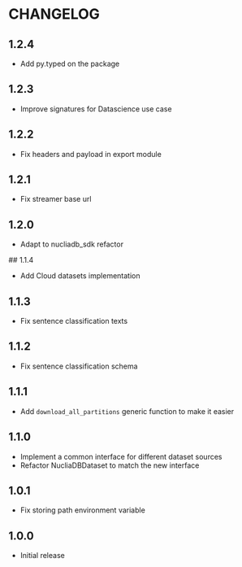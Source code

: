 # CHANGELOG

## 1.2.4

- Add py.typed on the package

## 1.2.3

- Improve signatures for Datascience use case

## 1.2.2

- Fix headers and payload in export module

## 1.2.1

- Fix streamer base url

## 1.2.0

- Adapt to nucliadb_sdk refactor

## 1.1.4

- Add Cloud datasets implementation

## 1.1.3

- Fix sentence classification texts

## 1.1.2

- Fix sentence classification schema

## 1.1.1

- Add `download_all_partitions` generic function to make it easier

## 1.1.0

- Implement a common interface for different dataset sources
- Refactor NucliaDBDataset to match the new interface

## 1.0.1

- Fix storing path environment variable

## 1.0.0

- Initial release
